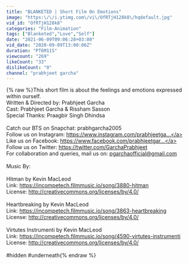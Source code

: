 ```yaml
---
title: "BLANKETED | Short Film On Emotions"
image: "https:\/\/i.ytimg.com\/vi\/OfRTjH128k8\/hqdefault.jpg"
vid_id: "OfRTjH128k8"
categories: "Film-Animation"
tags: ["Blanketed","Love","Self"]
date: "2021-06-09T09:06:28+03:00"
vid_date: "2020-09-09T13:00:06Z"
duration: "PT6M11S"
viewcount: "269"
likeCount: "33"
dislikeCount: "0"
channel: "prabhjeet garcha"
---
```

{% raw %}This short film is about the feelings and emotions expressed within ourself.<br />Written &amp; Directed by: Prabhjeet Garcha<br />Cast: Prabhjeet Garcha &amp; Rissham Sasson<br />Special Thanks: Praagbir Singh Dhindsa<br /><br />Catch our BTS on Snapchat: prabhgarcha2005<br />Follow us on Instagram: <a rel="nofollow" target="blank" href="https://www.instagram.com/prabhjeetga...">https://www.instagram.com/prabhjeetga...</a><br />Like us on Facebook: <a rel="nofollow" target="blank" href="https://www.facebook.com/prabhjeetgar...">https://www.facebook.com/prabhjeetgar...</a><br />Follow us on Twitter: <a rel="nofollow" target="blank" href="https://twitter.com/GarchaPrabhjeet">https://twitter.com/GarchaPrabhjeet</a><br />For collaboration and queries, mail us on: pgarchaofficial@gmail.com<br /><br />Music By:<br /><br />Hitman by Kevin MacLeod<br />Link: <a rel="nofollow" target="blank" href="https://incompetech.filmmusic.io/song/3880-hitman">https://incompetech.filmmusic.io/song/3880-hitman</a><br />License: <a rel="nofollow" target="blank" href="http://creativecommons.org/licenses/by/4.0/">http://creativecommons.org/licenses/by/4.0/</a><br /><br />Heartbreaking by Kevin MacLeod<br />Link: <a rel="nofollow" target="blank" href="https://incompetech.filmmusic.io/song/3863-heartbreaking">https://incompetech.filmmusic.io/song/3863-heartbreaking</a><br />License: <a rel="nofollow" target="blank" href="http://creativecommons.org/licenses/by/4.0/">http://creativecommons.org/licenses/by/4.0/</a><br /><br />Virtutes Instrumenti by Kevin MacLeod<br />Link: <a rel="nofollow" target="blank" href="https://incompetech.filmmusic.io/song/4590-virtutes-instrumenti">https://incompetech.filmmusic.io/song/4590-virtutes-instrumenti</a><br />License: <a rel="nofollow" target="blank" href="http://creativecommons.org/licenses/by/4.0/">http://creativecommons.org/licenses/by/4.0/</a><br /><br />#hidden #underneath{% endraw %}
